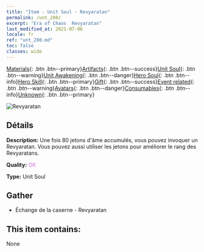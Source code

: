 ```yaml
---
title: "Item - Unit Soul - Revyaratan"
permalink: /unt_280/
excerpt: "Era of Chaos  Revyaratan"
last_modified_at: 2021-07-06
locale: fr
ref: "unt_280.md"
toc: false
classes: wide
---
```

 [Materials](/ItemsFR/){: .btn .btn--primary}[Artifacts](/ItemsFR/Artifacts/){: .btn .btn--success}[Unit Soul](/ItemsFR/UnitSoul/){: .btn .btn--warning}[Unit Awakening](/ItemsFR/UnitAwakening/){: .btn .btn--danger}[Hero Soul](/ItemsFR/HeroSoul/){: .btn .btn--info}[Hero Skill](/ItemsFR/HeroSkill/){: .btn .btn--primary}[Gift](/ItemsFR/Gift/){: .btn .btn--success}[Event related](/ItemsFR/Events/){: .btn .btn--warning}[Avatars](/ItemsFR/Avatars/){: .btn .btn--danger}[Consumables](/ItemsFR/Consumables/){: .btn .btn--info}[Unknown](/ItemsFR/Unknown/){: .btn .btn--primary}

 ![Revyaratan](/images/u/ti_haiguai.jpg)

## Détails
 **Description:** Une fois 80 jetons d'âme accumulés, vous pouvez invoquer un Revyaratan. Vous pouvez aussi utiliser les jetons pour améliorer le rang des Revyaratans.

 **Quality:** <span style="color: #DA70D6">OK</span>

 **Type:** Unit Soul

## Gather

*    Échange de la caserne - Revyaratan 

## This item contains:

  None

